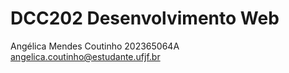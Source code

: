 # DCC202 Desenvolvimento Web 
Angélica Mendes Coutinho 202365064A
angelica.coutinho@estudante.ufjf.br